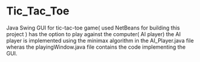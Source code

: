 # Tic_Tac_Toe
Java Swing GUI for tic-tac-toe game( used NetBeans for building this project ) 
has the option to play against the computer( AI player)
the AI player is implemented using the minimax algorithm 
in the AI_Player.java file
wheras the playingWindow.java file contains the code
implementing the GUI.
